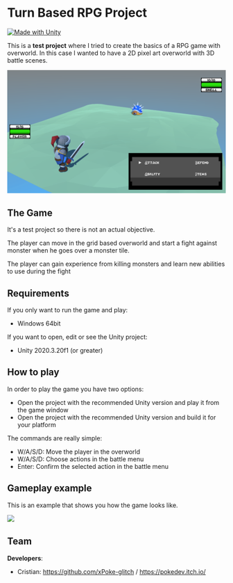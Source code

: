 # Turn Based RPG Project
[![Made with Unity](https://img.shields.io/badge/Made%20with-Unity-57b9d3.svg?style=flat&logo=unity)](https://www.unity.com)

This is a **test project** where I tried to create the basics of a RPG game with overworld. In this case I wanted to have a 2D pixel art overworld with 3D battle scenes.

<img src="https://github.com/xPoke-glitch/Turn-Based-RPG-Project/blob/main/Screenshots/screen.png" width="750">

## The Game

It's a test project so there is not an actual objective.

The player can move in the grid based overworld and start a fight against monster when he goes over a monster tile.

The player can gain experience from killing monsters and learn new abilities to use during the fight

## Requirements

If you only want to run the game and play:
* Windows 64bit

If you want to open, edit or see the Unity project:
* Unity 2020.3.20f1 (or greater)

## How to play

In order to play the game you have two options:
* Open the project with the recommended Unity version and play it from the game window
* Open the project with the recommended Unity version and build it for your platform

The commands are really simple:
* W/A/S/D: Move the player in the overworld
* W/A/S/D: Choose actions in the battle menu
* Enter: Confirm the selected action in the battle menu

## Gameplay example

This is an example that shows you how the game looks like.

<img src="https://github.com/xPoke-glitch/Turn-Based-RPG-Project/blob/main/Screenshots/gameplay.gif" width="750">

## Team

**Developers**:
* Cristian: https://github.com/xPoke-glitch / https://pokedev.itch.io/
